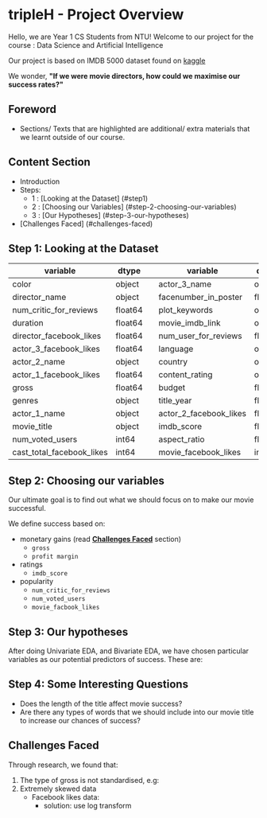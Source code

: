 # tripleH - Project Overview


Hello, we are Year 1 CS Students from NTU! Welcome to our project for the course : Data Science and Artificial Intelligence 

Our project is based on IMDB 5000 dataset found on [kaggle](https://www.kaggle.com/datasets/carolzhangdc/imdb-5000-movie-dataset)

We wonder, **"If we were movie directors, how could we maximise our success rates?"**

## Foreword
- Sections/ Texts that are highlighted are additional/ extra materials that we learnt outside of our course. 


## Content Section 
- Introduction 
- Steps: 
  - 1 : [Looking at the Dataset] (#step1)
  - 2 : [Choosing our Variables] (#step-2-choosing-our-variables)
  - 3 : [Our Hypotheses] (#step-3-our-hypotheses)
- [Challenges Faced] (#challenges-faced)


## <a name = "step1" > Step 1: Looking at the Dataset </a>
|variable|dtype||variable|dtype|
|---|---|---|---|---|
|color|object||actor\_3_name|object|
|director\_name|object||facenumber\_in_poster|float64|
|num\_critic_for_reviews|float64||plot\_keywords|object|
|duration|float64||movie\_imdb_link|object|
|director\_facebook_likes|float64||num\_user_for_reviews|float64|
|actor\_3_facebook_likes|float64||language|object|
|actor\_2_name|object||country|object|
|actor\_1_facebook_likes|float64||content\_rating|object|
|gross|float64||budget|float64|
|genres|object||title\_year|float64|
|actor\_1_name|object||actor\_2_facebook_likes|float64|
|movie\_title|object||imdb\_score|float64|
|num\_voted_users|int64||aspect\_ratio|float64|
|cast\_total_facebook_likes|int64||movie\_facebook_likes|int64|


## Step 2: Choosing our variables 

Our ultimate goal is to find out what we should focus on to make our movie successful.

We define success based on: 
- monetary gains (read [**Challenges Faced**](#challenges-faced) section)
   - `gross`
   - `profit margin` 
- ratings 
   - `imdb_score`
- popularity
   - `num_critic_for_reviews`
   - `num_voted_users`
   - `movie_facbook_likes`


## Step 3: Our hypotheses 
After doing Univariate EDA, and Bivariate EDA, we have chosen particular variables as our potential predictors of success. These are: 


## Step 4: Some Interesting Questions 
- Does the length of the title affect movie success? 
- Are there any types of words that we should include into our movie title to increase our chances of success? 


## Challenges Faced 
Through research, we found that:
1. The type of gross is not standardised, e.g: 
2. Extremely skewed data
   - Facebook likes data:
     - solution: use log transform 
   





